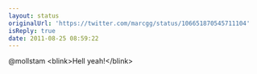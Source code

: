 ```yaml
---
layout: status
originalUrl: 'https://twitter.com/marcgg/status/106651870545711104'
isReply: true
date: 2011-08-25 08:59:22
---
```


@mollstam &lt;blink&gt;Hell yeah!&lt;/blink&gt;
